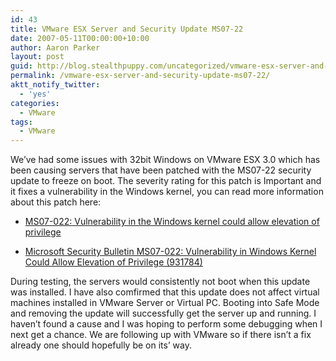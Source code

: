 ```yaml
---
id: 43
title: VMware ESX Server and Security Update MS07-22
date: 2007-05-11T00:00:00+10:00
author: Aaron Parker
layout: post
guid: http://blog.stealthpuppy.com/uncategorized/vmware-esx-server-and-security-update-ms07-22
permalink: /vmware-esx-server-and-security-update-ms07-22/
aktt_notify_twitter:
  - 'yes'
categories:
  - VMware
tags:
  - VMware
---
```

We&#8217;ve had some issues with 32bit Windows on VMware ESX 3.0 which has been causing servers that have been patched with the MS07-22 security update to freeze on boot. The severity rating for this patch is Important and it fixes a vulnerability in the Windows kernel, you can read more information about this patch here:

  * [MS07-022: Vulnerability in the Windows kernel could allow elevation of privilege](http://support.microsoft.com/kb/931784/en-us)

  * [Microsoft Security Bulletin MS07-022: Vulnerability in Windows Kernel Could Allow Elevation of Privilege (931784)](http://www.microsoft.com/technet/security/bulletin/ms07-022.mspx)

During testing, the servers would consistently not boot when this update was installed. I have also comfirmed that this update does not affect virtual machines installed in VMware Server or Virtual PC. Booting into Safe Mode and removing the update will successfully get the server up and running. I haven&#8217;t found a cause and I was hoping to perform some debugging when I next get a chance. We are following up with VMware so if there isn&#8217;t a fix already one should hopefully be on its&#8217; way.